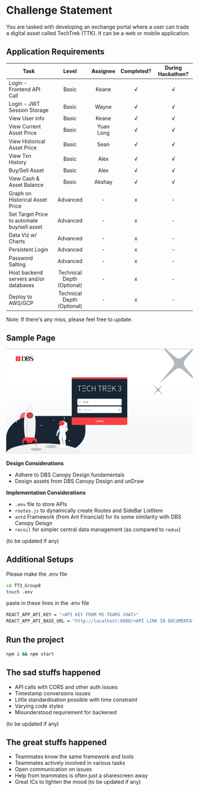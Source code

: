 # Challenge Statement
You are tasked with developing an exchange portal where a user can trade a digital asset called TechTrek (TTK). It can be a web or mobile application.

 ## Application Requirements
| Task |  Level | Assignee  |  Completed? | During Hackathon?
| ---- | :----: | :-: | :---------: | :-:|
| Login - Frontend API Call | Basic | Keane | √ | √ | 
| Login - JWT Session Storage | Basic | Wayne | √ | √ | 
| View User info | Basic | Keane | √ | √ | 
| View Current Asset Price | Basic | Yuan Long | √ | √ | 
| View Historical Asset Price | Basic | Sean | √ | √
| View Txn History | Basic | Alex | √ | √ | 
| Buy/Sell Asset | Basic | Alex | √ | √ | 
| View Cash & Asset Balance | Basic | Akshay | √ | √ | 
| Graph on Historical Asset Price | Advanced | - | x | -
| Set Target Price to automate buy/sell asset | Advanced | - | x | -
| Data Viz w/ Charts | Advanced | - | x | -
| Persistent Login | Advanced | - | x | -
| Password Salting | Advanced | - | x | -
| Host backend servers and/or databases | Technical Depth (Optional) | - | x | -
| Deploy to AWS/GCP | Technical Depth (Optional) | - |  x | -
Note: If there's any miss, please feel free to update.

## Sample Page

![Login Page](https://raw.githubusercontent.com/keanecodes/TT3_Group8/main/src/assets/sample-view-login.jpg)

**Design Considerations**  
* Adhere to DBS Canopy Design fundamentals
* Design assets from DBS Canopy Design and unDraw

**Implementation Considerations**  
* `.env` file to store APIs
* `routes.js` to dynamically create Routes and SideBar ListItem
* `antd` Framework (from Ant Financial) for its some similarity with DBS Canopy Deisgn
* `recoil` for simpler central data management (as compared to `redux`)

(to be updated if any)

## Additional Setups
Please make the .env file
```sh
cd TT3_Group8
touch .env
```
paste in these lines in the .env file
```sh
REACT_APP_API_KEY = "<API KEY FROM MS TEAMS CHAT>"
REACT_APP_API_BASE_URL = "http://localhost:8080/<API LINK IN DOCUMENTATION>"
```

## Run the project
```sh
npm i && npm start
```

## The sad stuffs happened
* API calls with CORS and other auth issues
* Timestamp conversions issues
* Little standardisation possible with time constraint
* Varying code styles
* Misunderstood requirement for backened

(to be updated if any)

## The great stuffs happened
* Teammates know the same framework and tools
* Teammates actively involved in various tasks 
* Open communication on issues
* Help from teammates is often just a sharescreen away
* Great ICs to lighten the mood
(to be updated if any)
